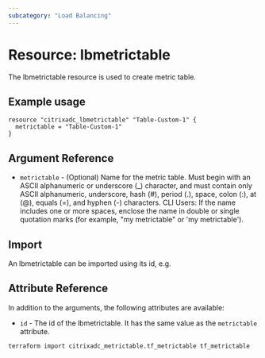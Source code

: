 ```yaml
---
subcategory: "Load Balancing"
---
```


# Resource: lbmetrictable

The lbmetrictable resource is used to create metric table.


## Example usage

```hcl
resource "citrixadc_lbmetrictable" "Table-Custom-1" {
  metrictable = "Table-Custom-1"
}

```


## Argument Reference

* `metrictable` - (Optional) Name for the metric table. Must begin with an ASCII alphanumeric or underscore (_) character, and must contain only ASCII alphanumeric, underscore, hash (#), period (.), space, colon (:), at (@), equals (=), and hyphen (-) characters. CLI Users: If the name includes one or more spaces, enclose the name in double or single quotation marks (for example, "my metrictable" or 'my metrictable').

## Import

An lbmetrictable can be imported using its id, e.g.


## Attribute Reference

In addition to the arguments, the following attributes are available:

* `id` - The id of the lbmetrictable. It has the same value as the `metrictable` attribute.


```shell
terraform import citrixadc_metrictable.tf_metrictable tf_metrictable
```
